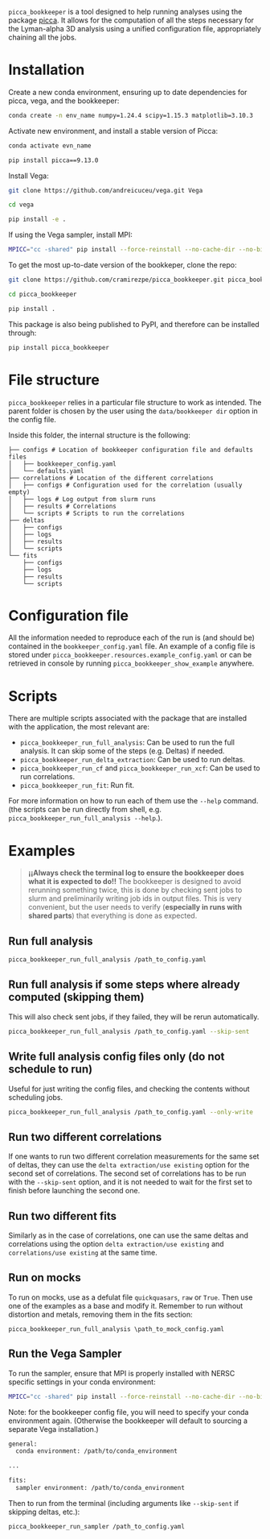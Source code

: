 ``picca_bookkeeper`` is a tool designed to help running analyses using the package [picca](https://github.com/igmhub/picca/). It allows for the computation of all the steps necessary for the Lyman-alpha 3D analysis using a unified configuration file, appropriately chaining all the jobs.

# Installation
Create a new conda environment, ensuring up to date dependencies for picca, vega, and the bookkeeper: 
```bash
conda create -n env_name numpy=1.24.4 scipy=1.15.3 matplotlib=3.10.3
```

Activate new environment, and install a stable version of Picca: 
```bash
conda activate evn_name

pip install picca==9.13.0
```

Install Vega:
```bash
git clone https://github.com/andreicuceu/vega.git Vega

cd vega

pip install -e .
```

If using the Vega sampler, install MPI: 
```bash
MPICC="cc -shared" pip install --force-reinstall --no-cache-dir --no-binary=mpi4py mpi4py
```

To get the most up-to-date version of the bookkeper, clone the repo:
```bash
git clone https://github.com/cramirezpe/picca_bookkeeper.git picca_bookkeeper

cd picca_bookkeeper

pip install .
```

This package is also being published to PyPI, and therefore can be installed through:
```bash
pip install picca_bookkeeper
```

# File structure
``picca_bookkeeper`` relies in a particular file structure to work as intended. The parent folder is chosen by the user using the ``data/bookkeeper dir`` option in the config file.

Inside this folder, the internal structure is the following:
```
├── configs # Location of bookkeeper configuration file and defaults files
│   ├── bookkeeper_config.yaml 
│   └── defaults.yaml
├── correlations # Location of the different correlations
│   ├── configs # Configuration used for the correlation (usually empty)
│   ├── logs # Log output from slurm runs
│   ├── results # Correlations
│   └── scripts # Scripts to run the correlations
├── deltas
│   ├── configs
│   ├── logs
│   ├── results
│   └── scripts
└── fits
    ├── configs
    ├── logs
    ├── results
    └── scripts
```


# Configuration file
All the information needed to reproduce each of the run is (and should be) contained in the ``bookkeeper_config.yaml`` file. An example of a config file is stored under ``picca_bookkeeper.resources.example_config.yaml`` or can be retrieved in console by running  ``picca_bookkeeper_show_example`` anywhere.
# Scripts
There are multiple scripts associated with the package that are installed with the application, the most relevant are:
- ``picca_bookkeeper_run_full_analysis``: Can be used to run the full analysis. It can skip some of the steps (e.g. Deltas) if needed.
- ``picca_bookkeeper_run_delta_extraction``: Can be used to run deltas.
- ``picca_bookkeeper_run_cf`` and ``picca_bookkeeper_run_xcf``: Can be used to run correlations.
- ``picca_bookkeeper_run_fit``: Run fit.

For more information on how to run each of them use the ``--help`` command. (the scripts can be run directly from shell, e.g. ``picca_bookkeeper_run_full_analysis --help``.).

# Examples
> **¡¡Always check the terminal log to ensure the bookkeeper does what it is expected to do!!** The bookkeeper is designed to avoid rerunning something twice, this is done by checking sent jobs to slurm and preliminarily writing job ids in output files. This is very convenient, but the user needs to verify (**especially in runs with shared parts**) that everything is done as expected. 

## Run full analysis
``` bash
picca_bookkeeper_run_full_analysis /path_to_config.yaml
```

## Run full analysis if some steps where already computed (skipping them)
This will also check sent jobs, if they failed, they will be rerun automatically.
``` bash
picca_bookkeeper_run_full_analysis /path_to_config.yaml --skip-sent
```

## Write full analysis config files only (do not schedule to run)
Useful for just writing the config files, and checking the contents without scheduling jobs.
``` bash
picca_bookkeeper_run_full_analysis /path_to_config.yaml --only-write
```

## Run two different correlations 
If one wants to run two different correlation measurements for the same set of deltas, they can use the ``delta extraction/use existing`` option for the second set of correlations. The second set of correlations has to be run with the ``--skip-sent`` option, and it is not needed to wait for the first set to finish before launching the second one.

## Run two different fits
Similarly as in the case of correlations, one can use the same deltas and correlations using the option ``delta extraction/use existing`` and ``correlations/use existing`` at the same time.

## Run on mocks
To run on mocks, use as a defulat file  ``quickquasars``, ``raw`` or ``True``. Then use one of the examples as a base and modify it. Remember to run without distortion and metals, removing them in the fits section:
```
picca_bookkeeper_run_full_analysis \path_to_mock_config.yaml
```

## Run the Vega Sampler
To run the sampler, ensure that MPI is properly installed with NERSC specific settings in your conda environment: 
```bash
MPICC="cc -shared" pip install --force-reinstall --no-cache-dir --no-binary=mpi4py mpi4py
```
Note: for the bookkeeper config file, you will need to specify your conda environment again. (Otherwise the bookkeeper will default to sourcing a separate Vega installation.)
```bash
general:
  conda environment: /path/to/conda_environment

...

fits:
  sampler environment: /path/to/conda_environment
```
Then to run from the terminal (including arguments like ``--skip-sent`` if skipping deltas, etc.): 
```bash
picca_bookkeeper_run_sampler /path_to_config.yaml
```
